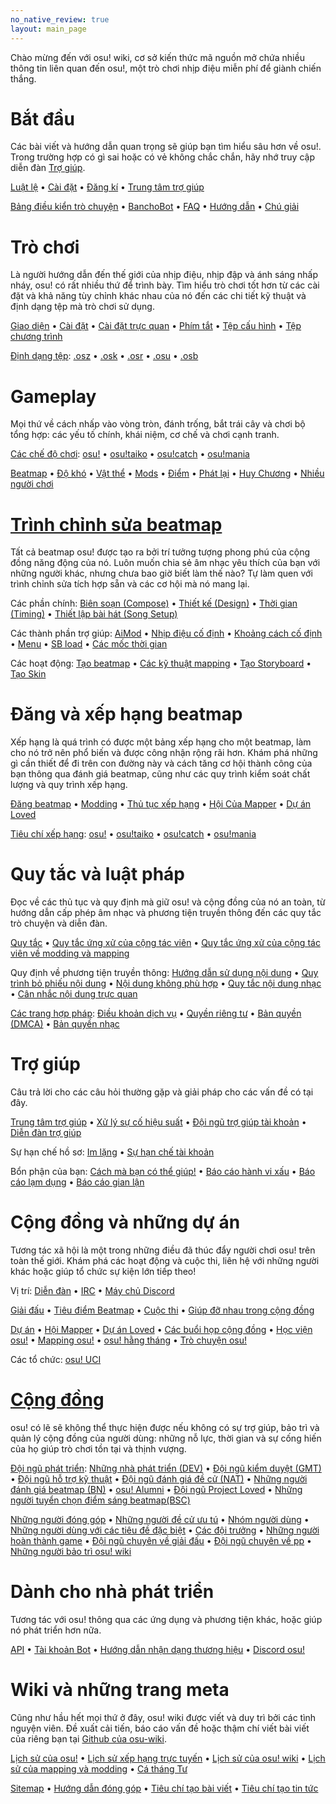 ```yaml
---
no_native_review: true
layout: main_page
---
```


<!-- Do not add any empty lines inside this div. -->

<div class="wiki-main-page__blurb">
Chào mừng đến với osu! wiki, cơ sở kiến thức mã nguồn mở chứa nhiều thông tin liên quan đến osu!, một trò chơi nhịp điệu miễn phí để giành chiến thắng.
</div>

<div class="wiki-main-page__panels">
<div class="wiki-main-page-panel wiki-main-page-panel--full">

# Bắt đầu

Các bài viết và hướng dẫn quan trọng sẽ giúp bạn tìm hiểu sâu hơn về osu!. Trong trường hợp có gì sai hoặc có vẻ không chắc chắn, hãy nhớ truy cập diễn đàn [Trợ giúp](https://osu.ppy.sh/forum/5).

[Luật lệ](/wiki/Rules) • [Cài đặt](/wiki/Client/Installation) • [Đăng kí](/wiki/Registration) • [Trung tâm trợ giúp](/wiki/Help_centre)

[Bảng điều kiển trò chuyện](/wiki/Client/Interface/Chat_console) • [BanchoBot](/wiki/BanchoBot) • [FAQ](/wiki/FAQ) • [Hướng dẫn](/wiki/Guides) • [Chú giải](/wiki/Sitemap)

</div>
<div class="wiki-main-page-panel">

# Trò chơi

Là người hướng dẫn đến thế giới của nhịp điệu, nhịp đập và ánh sáng nhấp nháy, osu! có rất nhiều thứ để trình bày. Tìm hiểu trò chơi tốt hơn từ các cài đặt và khả năng tùy chỉnh khác nhau của nó đến các chi tiết kỹ thuật và định dạng tệp mà trò chơi sử dụng.

[Giao diện](/wiki/Client/Interface) • [Cài đặt](/wiki/Client/Options) • [Cài đặt trực quan](/wiki/Client/Interface/Visual_settings) • [Phím tắt](/wiki/Client/Keyboard_shortcuts) • [Tệp cấu hình](/wiki/Client/Program_files/User_configuration_file) • [Tệp chương trình](/wiki/Client/Program_files)

[Định dạng tệp](/wiki/Client/File_formats): [.osz](/wiki/Client/File_formats/osz_(file_format)) • [.osk](/wiki/Client/File_formats/osk_(file_format)) • [.osr](/wiki/Client/File_formats/osr_(file_format)) • [.osu](/wiki/Client/File_formats/osu_(file_format)) • [.osb](/wiki/Client/File_formats/osb_(file_format))

</div>
<div class="wiki-main-page-panel">

# Gameplay

Mọi thứ về cách nhấp vào vòng tròn, đánh trống, bắt trái cây và chơi bộ tổng hợp: các yếu tố chính, khái niệm, cơ chế và chơi cạnh tranh.

[Các chế độ chơi](/wiki/Game_mode): [osu!](/wiki/Game_mode/osu!) • [osu!taiko](/wiki/Game_mode/osu!taiko) • [osu!catch](/wiki/Game_mode/osu!catch) • [osu!mania](/wiki/Game_mode/osu!mania)

[Beatmap](/wiki/Beatmap) • [Độ khó](/wiki/Beatmap/Difficulty) • [Vật thể](/wiki/Gameplay/Hit_object) • [Mods](/wiki/Gameplay/Game_modifier) • [Điểm](/wiki/Gameplay/Score) • [Phát lại](/wiki/Gameplay/Replay) • [Huy Chương](/wiki/Medals) • [Nhiều người chơi](/wiki/Client/Interface/Multiplayer)

</div>
<div class="wiki-main-page-panel">

# [Trình chỉnh sửa beatmap](/wiki/Client/Beatmap_editor)

Tất cả beatmap osu! được tạo ra bởi trí tưởng tượng phong phú của cộng đồng năng động của nó. Luôn muốn chia sẻ âm nhạc yêu thích của bạn với những người khác, nhưng chưa bao giờ biết làm thế nào? Tự làm quen với trình chỉnh sửa tích hợp sẵn và các cơ hội mà nó mang lại.

Các phần chính: [Biên soạn (Compose)](/wiki/Client/Beatmap_editor/Compose) • [Thiết kế (Design)](/wiki/Client/Beatmap_editor/Design) • [Thời gian (Timing)](/wiki/Client/Beatmap_editor/Timing) • [Thiết lập bài hát (Song Setup)](/wiki/Client/Beatmap_editor/Song_setup)

Các thành phần trợ giúp: [AiMod](/wiki/Client/Beatmap_editor/AiMod) • [Nhịp điệu cố định](/wiki/Client/Beatmap_editor/Beat_snap_divisor) • [Khoảng cách cố định](/wiki/Client/Beatmap_editor/Distance_snap) • [Menu](/wiki/Client/Beatmap_editor/Menu) • [SB load](/wiki/Client/Beatmap_editor/SB_load) • [Các mốc thời gian](/wiki/Client/Beatmap_editor/Timelines)

Các hoạt động: [Tạo beatmap](/wiki/Beatmapping) • [Các kỹ thuật mapping](/wiki/Beatmapping/Mapping_techniques) • [Tạo Storyboard](/wiki/Storyboard#làm-storyboard) • [Tạo Skin](/wiki/Skinning)

</div>
<div class="wiki-main-page-panel">

# Đăng và xếp hạng beatmap

Xếp hạng là quá trình có được một bảng xếp hạng cho một beatmap, làm cho nó trở nên phổ biến và được công nhận rộng rãi hơn. Khám phá những gì cần thiết để đi trên con đường này và cách tăng cơ hội thành công của bạn thông qua đánh giá beatmap, cũng như các quy trình kiểm soát chất lượng và quy trình xếp hạng.

[Đăng beatmap](/wiki/Beatmapping/Beatmap_submission) • [Modding](/wiki/Modding) • [Thủ tục xếp hạng](/wiki/Beatmap_ranking_procedure) • [Hội Của Mapper](/wiki/Community/Mappers_Guild) • [Dự án Loved](/wiki/Community/Project_Loved)

[Tiêu chí xếp hạng](/wiki/Ranking_criteria): [osu!](/wiki/Ranking_criteria/osu!) • [osu!taiko](/wiki/Ranking_criteria/osu!taiko) • [osu!catch](/wiki/Ranking_criteria/osu!catch) • [osu!mania](/wiki/Ranking_criteria/osu!mania)

</div>
<div class="wiki-main-page-panel">

# Quy tắc và luật pháp

Đọc về các thủ tục và quy định mà giữ osu! và cộng đồng của nó an toàn, từ hướng dẫn cấp phép âm nhạc và phương tiện truyền thông đến các quy tắc trò chuyện và diễn đàn.

[Quy tắc](/wiki/Rules) • [Quy tắc ứng xử của cộng tác viên](/wiki/Rules/Contributor_code_of_conduct) • [Quy tắc ứng xử của cộng tác viên về modding và mapping](/wiki/Rules/Code_of_conduct_for_modding_and_mapping)

Quy định về phương tiện truyền thông: [Hướng dẫn sử dụng nội dung](/wiki/Rules/Content_usage_guidelines) • [Quy trình bỏ phiếu nội dung](/wiki/Rules/Content_voting_process) • [Nội dung không phù hợp](/wiki/Rules/Explicit_content) • [Quy tắc nội dung nhạc](/wiki/Rules/Song_content_rules) • [Cân nhắc nội dung trực quan](/wiki/Rules/Visual_content_considerations)

[Các trang hợp pháp](/wiki/Legal): [Điều khoản dịch vụ](/wiki/Legal/Terms) • [Quyền riêng tư](/wiki/Legal/Privacy) • [Bản quyền (DMCA)](/wiki/Legal/Copyright) • [Bản quyền nhạc](/wiki/Legal/Music_licensing)

</div>
<div class="wiki-main-page-panel">

# Trợ giúp

Câu trả lời cho các câu hỏi thường gặp và giải pháp cho các vấn đề có tại đây.

[Trung tâm trợ giúp](/wiki/Help_centre) • [Xử lý sự cố hiệu suất](/wiki/Performance_troubleshooting) • [Đội ngũ trợ giúp tài khoản](/wiki/People/Account_support_team) • [Diễn đàn trợ giúp](https://osu.ppy.sh/forum/5)

Sự hạn chế hồ sơ: [Im lặng](/wiki/Silence) • [Sự hạn chế tài khoản](/wiki/Help_centre/Account_restrictions)

Bổn phận của bạn: [Cách mà bạn có thể giúp!](/wiki/Community/How_you_can_help!) • [Báo cáo hành vi xấu](/wiki/Reporting_bad_behaviour) • [Báo cáo lạm dụng](/wiki/Reporting_bad_behaviour/Abuse) • [Báo cáo gian lận](/wiki/Reporting_bad_behaviour/Handling_foul_play)

</div>
<div class="wiki-main-page-panel">

# Cộng đồng và những dự án

Tương tác xã hội là một trong những điều đã thúc đẩy người chơi osu! trên toàn thế giới. Khám phá các hoạt động và cuộc thi, liên hệ với những người khác hoặc giúp tổ chức sự kiện lớn tiếp theo!

Vị trí: [Diễn đàn](/wiki/Community/Forum) • [IRC](/wiki/Community/Internet_Relay_Chat) • [Máy chủ Discord](/wiki/Community/Discord_servers)

[Giải đấu](/wiki/Tournaments) • [Tiêu điểm Beatmap](/wiki/Beatmap_Spotlights) • [Cuộc thi](/wiki/Contests) • [Giúp đỡ nhau trong cộng đồng](/wiki/Community/Community_Mentorship_Program)

[Dự án](/wiki/Community/Projects) • [Hội Mapper](/wiki/Community/Mappers_Guild) • [Dự án Loved](/wiki/Community/Project_Loved) • [Các buổi họp cộng đồng](/wiki/Community/osu!_community_meetings) • [Học viện osu!](/wiki/Community/Video_series/osu!academy) • [Mapping osu!](/wiki/Community/Video_series/osu!mapping) • [osu! hằng tháng](/wiki/Community/osu!monthly) • [Trò chuyện osu!](/wiki/Community/Video_series/osu!talk)

Các tổ chức: [osu! UCI](/wiki/Community/Organisations/osu!_UCI)

</div>
<div class="wiki-main-page-panel">

# [Cộng đồng](/wiki/People)

osu! có lẽ sẽ không thể thực hiện được nếu không có sự trợ giúp, bảo trì và quản lý cộng đồng của người dùng: những nỗ lực, thời gian và sự cống hiến của họ giúp trò chơi tồn tại và thịnh vượng.

[Đội ngũ phát triển](/wiki/People/osu!_team): [Những nhà phát triển (DEV)](/wiki/People/Developers) • [Đội ngũ kiểm duyệt (GMT)](/wiki/People/Global_Moderation_Team) • [Đội ngũ hỗ trợ kỹ thuật](/wiki/People/Technical_Support_Team) • [Đội ngũ đánh giá đề cử (NAT)](/wiki/People/Nomination_Assessment_Team) • [Những người đánh giá beatmap (BN)](/wiki/People/Beatmap_Nominators) • [osu! Alumni](/wiki/People/osu!_Alumni) • [Đội ngũ Project Loved](/wiki/People/Project_Loved_Team) • [Những người tuyển chọn điểm sáng beatmap(BSC)](/wiki/People/Beatmap_Spotlight_Curators)

[Những người đóng góp](/wiki/People/Community_Contributors) • [Những người đề cử ưu tú](/wiki/People/Elite_Nominators) • [Nhóm người dùng](/wiki/People/User_group) • [Những người dùng với các tiêu đề đặc biệt](/wiki/People/Users_with_unique_titles) • [Các đội trưởng](/wiki/People/Centurions) • [Những người hoàn thành game](/wiki/People/Completionists) • [Đội ngũ chuyên về giải đấu](/wiki/People/Tournament_Committee) • [Đội ngũ chuyên về pp](/wiki/People/Performance_Points_Committee) • [Những người bảo trì osu! wiki](/wiki/People/osu!_wiki_maintainers)

</div>
<div class="wiki-main-page-panel">

# Dành cho nhà phát triển

Tương tác với osu! thông qua các ứng dụng và phương tiện khác, hoặc giúp nó phát triển hơn nữa.

[API](/wiki/osu!api) • [Tài khoản Bot](/wiki/Bot_account) • [Hướng dẫn nhận dạng thương hiệu](/wiki/Brand_identity_guidelines) • [Discord osu!](/wiki/Community/osu!_Discord_server)

</div>
<div class="wiki-main-page-panel">

# Wiki và những trang meta

Cũng như hầu hết mọi thứ ở đây, osu! wiki được viết và duy trì bởi các tình nguyện viên. Đề xuất cải tiến, báo cáo vấn đề hoặc thậm chí viết bài viết của riêng bạn tại [Github của osu-wiki](https://github.com/ppy/osu-wiki).

[Lịch sử của osu!](/wiki/History_of_osu!) • [Lịch sử xếp hạng trực tuyến](/wiki/History_of_osu!/Online_rankings) • [Lịch sử của osu! wiki](/wiki/History_of_osu!/osu!_wiki) • [Lịch sử của mapping và modding](/wiki/History_of_osu!/Mapping_and_modding_timeline) • [Cá tháng Tư](/wiki/History_of_osu!/April_Fools)

[Sitemap](/wiki/Sitemap) • [Hướng dẫn đóng góp](/wiki/osu!_wiki/Contribution_guide) • [Tiêu chí tạo bài viết](/wiki/Article_styling_criteria) • [Tiêu chí tạo tin tức](/wiki/News_styling_criteria)

</div>
</div>
